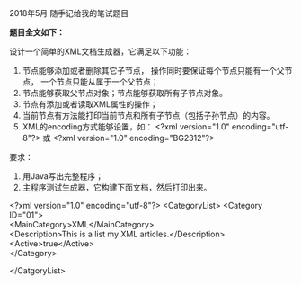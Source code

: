 2018年5月 随手记给我的笔试题目


**题目全文如下：**

设计一个简单的XML文档生成器，它满足以下功能：

1) 节点能够添加或者删除其它子节点， 操作同时要保证每个节点只能有一个父节点， 一个节点只能从属于一个父节点；
2) 节点能够获取父节点对象；节点能够获取所有子节点对象。
3) 节点有添加或者读取XML属性的操作；
4) 当前节点有方法能打印当前节点和所有子节点（包括子孙节点）的内容。
5) XML的encoding方式能够设置，如：
&lt;?xml version="1.0" encoding="utf-8"?&gt;
或
&lt;?xml version="1.0" encoding="BG2312"?&gt;


要求：
1) 用Java写出完整程序；
2) 主程序测试生成器，它构建下面文档，然后打印出来。

&lt;?xml version="1.0" encoding="utf-8"?&gt;
&lt;CategoryList&gt; 
    &lt;Category ID="01"&gt;   
        &lt;MainCategory&gt;XML&lt;/MainCategory&gt;   
            &lt;Description&gt;This is a list my XML articles.&lt;/Description&gt;                  
            &lt;Active&gt;true&lt;/Active&gt;  
    &lt;/Category&gt;
 
&lt;/CatgoryList&gt;











